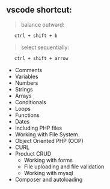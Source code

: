 ## vscode shortcut:
>balance outward:
```bash
   ctrl + shift + b
```
>select sequentially:
```bash
   ctrl + shift + arrow
```
- Comments
- Variables
- Numbers
- Strings
- Arrays
- Conditionals
- Loops
- Functions
- Dates
- Including PHP files
- Working with File System
- Object Oriented PHP (OOP)
- CURL
- Product CRUD
  - Working with forms
  - File uploading and file validation
  - Working with mysql
- Composer and autoloading
